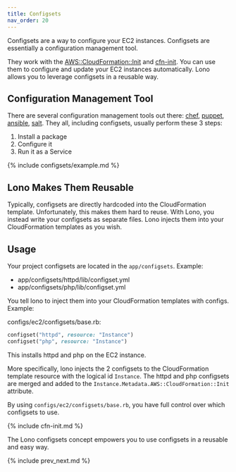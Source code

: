 ```yaml
---
title: Configsets
nav_order: 20
---
```


Configsets are a way to configure your EC2 instances. Configsets are essentially a configuration management tool.

They work with the [AWS::CloudFormation::Init](https://docs.aws.amazon.com/AWSCloudFormation/latest/UserGuide/aws-resource-init.html) and [cfn-init](https://docs.aws.amazon.com/AWSCloudFormation/latest/UserGuide/cfn-init.html). You can use them to configure and update your EC2 instances automatically. Lono allows you to leverage configsets in a reusable way.

## Configuration Management Tool

There are several configuration management tools out there: [chef](https://www.chef.io/configuration-management/), [puppet](https://puppet.com/), [ansible](https://www.ansible.com/), [salt](https://docs.saltstack.com/en/latest/).  They all, including configsets, usually perform these 3 steps:

1. Install a package
2. Configure it
3. Run it as a Service

{% include configsets/example.md %}

## Lono Makes Them Reusable

Typically, configsets are directly hardcoded into the CloudFormation template. Unfortunately, this makes them hard to reuse. With Lono, you instead write your configsets as separate files. Lono injects them into your CloudFormation templates as you wish.

## Usage

Your project configsets are located in the `app/configsets`. Example:

* app/configsets/httpd/lib/configset.yml
* app/configsets/php/lib/configset.yml

You tell lono to inject them into your CloudFormation templates with configs. Example:

configs/ec2/configsets/base.rb:

```ruby
configset("httpd", resource: "Instance")
configset("php", resource: "Instance")
```

This installs httpd and php on the EC2 instance.

More specifically, lono injects the 2 configsets to the CloudFormation template resource with the logical id `Instance`.  The httpd and php configsets are merged and added to the `Instance.Metadata.AWS::CloudFormation::Init` attribute.

By using `configs/ec2/configsets/base.rb`, you have full control over which configsets to use.

{% include cfn-init.md %}

The Lono configsets concept empowers you to use configsets in a reusable and easy way.

{% include prev_next.md %}
